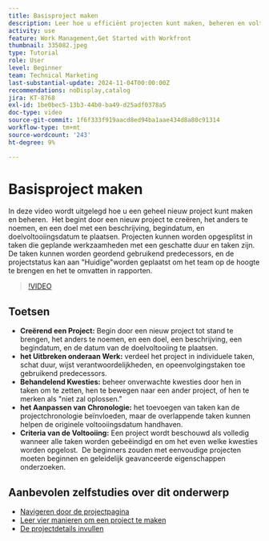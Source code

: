```yaml
---
title: Basisproject maken
description: Leer hoe u efficiënt projecten kunt maken, beheren en voltooien, onverwachte problemen kunt verhelpen en beginnersvriendelijke tips kunt verkennen om essentiële functies voor projectbeheer onder de knie te krijgen.
activity: use
feature: Work Management,Get Started with Workfront
thumbnail: 335082.jpeg
type: Tutorial
role: User
level: Beginner
team: Technical Marketing
last-substantial-update: 2024-11-04T00:00:00Z
recommendations: noDisplay,catalog
jira: KT-8768
exl-id: 1be0bec5-13b3-44b0-ba49-d25adf0378a5
doc-type: video
source-git-commit: 1f6f333f919aacd8ed94ba1aae434d8a80c91314
workflow-type: tm+mt
source-wordcount: '243'
ht-degree: 9%

---
```


# Basisproject maken

In deze video wordt uitgelegd hoe u een geheel nieuw project kunt maken en beheren. &#x200B; Het begint door een nieuw project te creëren, het anders te noemen, en een doel met een beschrijving, begindatum, en doelvoltooiingsdatum te plaatsen. Projecten kunnen worden opgesplitst in taken die geplande werkzaamheden met een geschatte duur en taken zijn. &#x200B; De taken kunnen worden geordend gebruikend predecessors, en de projectstatus kan aan &quot;Huidige&quot;worden geplaatst om het team op de hoogte te brengen en het te omvatten in rapporten. &#x200B;


>[!VIDEO](https://video.tv.adobe.com/v/3432340/?quality=12&learn=on&enablevpops&captions=dut)

## Toetsen

* **Creërend een Project:** Begin door een nieuw project tot stand te brengen, het anders te noemen, en een doel, een beschrijving, een begindatum, en de datum van de doelvoltooiing te plaatsen.
* **het Uitbreken onderaan Werk:** verdeel het project in individuele taken, schat duur, wijst verantwoordelijkheden, en opeenvolgingstaken toe gebruikend predecessors. &#x200B;
* **Behandelend Kwesties:** beheer onverwachte kwesties door hen in taken om te zetten, hen te bewegen naar een ander project, of hen te merken als &quot;niet zal oplossen.&quot;&#x200B;
* **het Aanpassen van Chronologie:** het toevoegen van taken kan de projectchronologie beïnvloeden, maar de overlappende taken kunnen helpen de originele voltooiingsdatum handhaven. &#x200B;
* **Criteria van de Voltooiing:** Een project wordt beschouwd als volledig wanneer alle taken worden gebeëindigd en om het even welke kwesties worden opgelost. &#x200B; De beginners zouden met eenvoudige projecten moeten beginnen en geleidelijk geavanceerde eigenschappen onderzoeken. &#x200B;


## Aanbevolen zelfstudies over dit onderwerp

* [Navigeren door de projectpagina](/help/manage-work/projects/navigate-the-project-page.md)
* [Leer vier manieren om een project te maken](/help/manage-work/projects/understand-other-ways-to-create-projects.md)
* [De projectdetails invullen](/help/manage-work/projects/fill-in-the-project-details.md)

